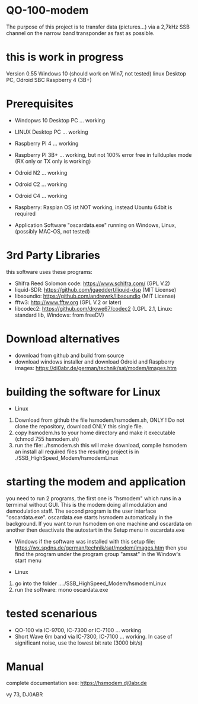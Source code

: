 # QO-100-modem
The purpose of this project is to transfer data (pictures...) via a 2,7kHz SSB channel on the narrow band transponder as fast as possible.

# this is work in progress
Version 0.55
Windows 10 (should work on Win7, not tested)
linux Desktop PC, 
Odroid SBC
Raspberry 4 (3B+)

# Prerequisites
* Windopws 10 Desktop PC ... working
* LINUX Desktop PC ... working
* Raspberry PI 4 ... working
* Raspberry PI 3B+ ... working, but not 100% error free in fullduplex mode (RX only or TX only is working)
* Odroid N2 ... working
* Odroid C2 ... working
* Odroid C4 ... working

* Raspberry: Raspian OS ist NOT working, instead Ubuntu 64bit is required

* Application Software "oscardata.exe" running on Windows, Linux, (possibly MAC-OS, not tested)

# 3rd Party Libraries
this software uses these programs:
* Shifra Reed Solomon code: https://www.schifra.com/ (GPL V.2)
* liquid-SDR: https://github.com/jgaeddert/liquid-dsp (MIT License)
* libsoundio: https://github.com/andrewrk/libsoundio (MIT License)
* fftw3: http://www.fftw.org (GPL V.2 or later)
* libcodec2: https://github.com/drowe67/codec2 (LGPL 2.1, Linux: standard lib, Windows: from freeDV)

# Download alternatives
* download from github and build from source
* download windows installer and download Odroid and Raspberry images:
https://dj0abr.de/german/technik/sat/modem/images.htm


# building the software for Linux
* Linux
1. Download from github the file hsmodem/hsmodem.sh, ONLY ! Do not clone the repository, download ONLY this single file.
2. copy hsmodem.hs to your home directory and make it executable (chmod 755 hsmodem.sh)
3. run the file:  ./hsmodem.sh
this will make download, compile hsmodem an install all required files
the resulting project is in ./SSB_HighSpeed_Modem/hsmodemLinux

# starting the modem and application

you need to run 2 programs, the first one is "hsmodem" which runs in a termimal without GUI. This is the modem doing all modulation and demodulation staff.
The second program is the user interface "oscardata.exe".
oscardata.exe starts hsmodem automatically in the background. If you want to run hsmodem on one machine and oscardata on another then deactivate the autostart in the Setup menu in oscardata.exe

* Windows
if the software was installed with this setup file: 
https://wx.spdns.de/german/technik/sat/modem/images.htm
then you find the program under the program group "amsat" in the Window's start menu

* Linux
1. go into the folder ..../SSB_HighSpeed_Modem/hsmodemLinux
2. run the software:  mono  oscardata.exe

# tested scenarious

* QO-100 via IC-9700, IC-7300 or IC-7100 ... working
* Short Wave 6m band via IC-7300, IC-7100 ... working. In case of significant noise, use the lowest bit rate (3000 bit/s)

# Manual

complete documentation see:
https://hsmodem.dj0abr.de

vy 73, DJ0ABR

